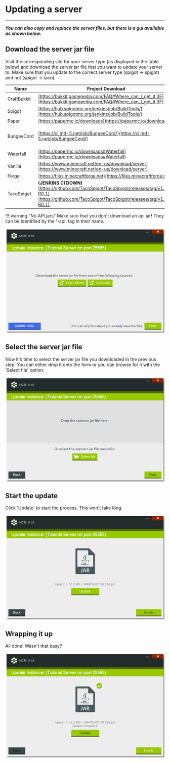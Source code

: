 # Updating a server

---

***You can also copy and replace the server files, but there is a gui available as shown below.***

## Download the server jar file

Visit the corresponding site for your server type (as displayed in the table below) and download the server jar file that you want to update your server to. Make sure that you update to the correct server type (spigot -> spigot) and not (spigot -> taco).

| Name | Project Download | Easy Download |
|------|------------------|---------------|
| CraftBukkit | [https://bukkit.gamepedia.com/FAQ#Where_can_I_get_it.3F](https://bukkit.gamepedia.com/FAQ#Where_can_I_get_it.3F) | [https://getbukkit.org/download/craftbukkit](https://getbukkit.org/download/craftbukkit) |
| Spigot | [https://hub.spigotmc.org/jenkins/job/BuildTools/](https://hub.spigotmc.org/jenkins/job/BuildTools/) | [https://getbukkit.org/download/spigot](https://getbukkit.org/download/spigot) |
| Paper | [https://papermc.io/downloads](https://papermc.io/downloads) | |
| BungeeCord | [https://ci.md-5.net/job/BungeeCord/](https://ci.md-5.net/job/BungeeCord/) | [https://ci.md-5.net/job/BungeeCord/lastStableBuild/artifact/bootstrap/target/BungeeCord.jar](https://ci.md-5.net/job/BungeeCord/lastStableBuild/artifact/bootstrap/target/BungeeCord.jar) |
| Waterfall | [https://papermc.io/downloads#Waterfall](https://papermc.io/downloads#Waterfall) | |
| Vanilla | [https://www.minecraft.net/en-us/download/server](https://www.minecraft.net/en-us/download/server) | [https://getbukkit.org/download/vanilla](https://getbukkit.org/download/vanilla) |
| Forge | [https://files.minecraftforge.net](https://files.minecraftforge.net) | |
| TacoSpigot | **(JENKINS CI DOWN)** [https://github.com/TacoSpigot/TacoSpigot/releases/tag/v1.9.4-R0.1](https://github.com/TacoSpigot/TacoSpigot/releases/tag/v1.9.4-R0.1)| |


!!! warning "No API jars"
    Make sure that you don't download an api jar! They can be identified by the '-api' tag in their name.

![Screenshot of the Update Instance window](assets/screenshots/update_server_links.png)

## Select the server jar file

Now it's time to select the server jar file you downloaded in the previous step. You can either drop it onto the form or you can browse for it with the 'Select file' option.

![Screenshot of the Update Instance window where you can select your server file](assets/screenshots/update_server_files.png)

## Start the update

Click 'Update' to start the process. This won't take long.

![Screenshot of the Update Instance window with an update button where you can update the selected server file](assets/screenshots/update_server_update.png)

## Wrapping it up

All done! Wasn't that easy?

![Screenshot of the Update Instance window after successfully updating a server](assets/screenshots/update_server_complete.png)
